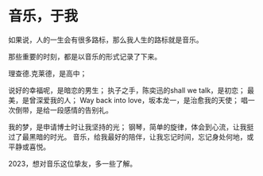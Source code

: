 # 音乐，于我

如果说，人的一生会有很多路标，那么我人生的路标就是音乐。

那些重要的时刻，都是以音乐的形式记录了下来。

理查德.克莱德，是高中；

说好的幸福呢，是暗恋的男生；
执子之手，陈奕迅的shall we talk，是初恋；
最美，是曾深爱我的人；
Way back into love，坂本龙一，是治愈我的天使；
唱一次倒带，是给一段感情的告别礼。


我的梦，是申请博士时让我坚持的光；
钢琴，简单的旋律，体会到心流，让我挺过了最黑暗的时光。
音乐，给我最好的陪伴，让我忘记时间，忘记身处何地，或平静或喜悦。

2023，想对音乐这位挚友，多一些了解。






